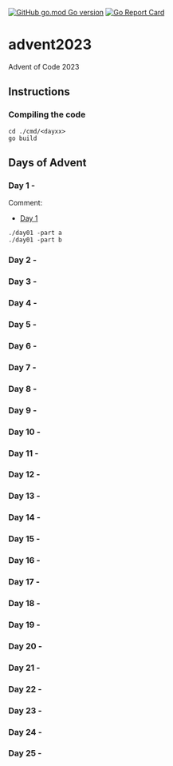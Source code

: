 [![GitHub go.mod Go version](https://img.shields.io/github/go-mod/go-version/notthehoople/AdventofCode-go/advent2023?color=blueviolet)](https://golang.org/doc/go1.17) [![Go Report Card](https://goreportcard.com/badge/github.com/notthehoople/AdventofCode-go/advent2023)](https://goreportcard.com/report/github.com/notthehoople/AdventofCode-go/advent2023)

# advent2023
Advent of Code 2023

## Instructions

### Compiling the code

```
cd ./cmd/<dayxx>
go build
```

## Days of Advent

### Day 1 -

Comment:

+ [Day 1](cmd/day01/day01.go)

```
./day01 -part a
./day01 -part b
```

### Day 2 -
### Day 3 -
### Day 4 -
### Day 5 -
### Day 6 -
### Day 7 -
### Day 8 -
### Day 9 -
### Day 10 -
### Day 11 -
### Day 12 -
### Day 13 -
### Day 14 -
### Day 15 -
### Day 16 -
### Day 17 -
### Day 18 -
### Day 19 -
### Day 20 -
### Day 21 -
### Day 22 - 
### Day 23 - 
### Day 24 - 
### Day 25 -
